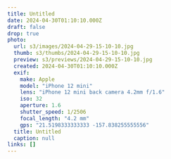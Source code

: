 ```yaml
---
title: Untitled
date: 2024-04-30T01:10:10.000Z
draft: false
drop: true
photo:
  url: s3/images/2024-04-29-15-10-10.jpg
  thumb: s3/thumbs/2024-04-29-15-10-10.jpg
  preview: s3/previews/2024-04-29-15-10-10.jpg
  created: 2024-04-30T01:10:10.000Z
  exif:
    make: Apple
    model: "iPhone 12 mini"
    lens: "iPhone 12 mini back camera 4.2mm f/1.6"
    iso: 32
    aperture: 1.6
    shutter_speed: 1/2506
    focal_length: "4.2 mm"
    gps: "21.5198333333333 -157.838255555556"
  title: Untitled
  caption: null
links: []
---
```

